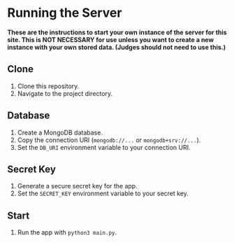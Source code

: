 # Running the Server
**These are the instructions to start your own instance of the server for this site. This is NOT NECESSARY for use unless you want to create a new instance with your own stored data. (Judges should not need to use this.)**

## Clone
1. Clone this repository.
2. Navigate to the project directory.

## Database
1. Create a MongoDB database.
2. Copy the connection URI (`mongodb://...` or `mongodb+srv://...`).
3. Set the `DB_URI` environment variable to your connection URI.

## Secret Key
1. Generate a secure secret key for the app.
2. Set the `SECRET_KEY` environment variable to your secret key.

## Start
1. Run the app with `python3 main.py`.